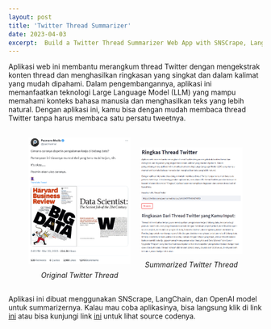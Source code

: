 ```yaml
---
layout: post
title: 'Twitter Thread Summarizer'
date: 2023-04-03
excerpt:  Build a Twitter Thread Summarizer Web App with SNSCrape, LangChain, and OpenAI
---
```


Aplikasi web ini membantu merangkum thread Twitter dengan mengekstrak konten thread dan menghasilkan ringkasan yang singkat dan dalam kalimat yang mudah dipahami. Dalam pengembangannya, aplikasi ini memanfaatkan teknologi Large Language Model (LLM) yang mampu memahami konteks bahasa manusia dan menghasilkan teks yang lebih natural. Dengan aplikasi ini, kamu bisa dengan mudah membaca thread Twitter tanpa harus membaca satu persatu tweetnya. 

<div class="img-container">
    <figure>
        <img src="assets/images/source-tweet.png" alt="Twitter Thread" style="width:100%"/>
        <figcaption>Original Twitter Thread</figcaption>
    </figure>
    <figure>
        <img src="assets/images/summarized-tweet.png" alt="Summarized Twitter Thread" style="width:100%"/>
        <figcaption>Summarized Twitter Thread</figcaption>
    </figure>
</div>

<style>
    .img-container {
        display: flex;
        justify-content: center;
        align-items: center;
        flex-wrap: wrap;
        margin: 20px 0;
    }

    .img-container figure {
        margin: 10px;
        text-align: center;
        width: 40%;
    }

    .img-container figcaption {
        margin-top: 10px;
        font-style: italic;
        font-size: 14px;
    }
</style>

Aplikasi ini dibuat menggunakan SNScrape, LangChain, dan OpenAI model untuk summarizernya. Kalau mau coba aplikasinya, bisa langsung klik di link [ini](https://bit.ly/3Kt3yIK) atau bisa kunjungi link [ini](https://github.com/datawithalvin/chains-llm-app) untuk lihat source codenya.